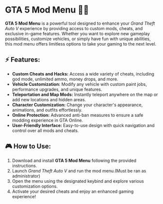 # GTA 5 Mod Menu 🚗💥

**GTA 5 Mod Menu** is a powerful tool designed to enhance your *Grand Theft Auto V* experience by providing access to custom mods, cheats, and exclusive in-game features. Whether you want to explore new gameplay possibilities, customize vehicles, or simply have fun with unique abilities, this mod menu offers limitless options to take your gaming to the next level.

## ⚡ Features:
- **Custom Cheats and Hacks:** Access a wide variety of cheats, including god mode, unlimited ammo, money drops, and more.
- **Vehicle Customization:** Modify any vehicle with custom paint jobs, performance upgrades, and unique features.
- **Teleportation and Map Mods:** Instantly teleport anywhere on the map or add new locations and hidden areas.
- **Character Customization:** Change your character's appearance, animations, and outfits effortlessly.
- **Online Protection:** Advanced anti-ban measures to ensure a safe modding experience in GTA Online.
- **User-Friendly Interface:** Easy-to-use design with quick navigation and control over all mods and cheats.

## 🎮 How to Use:
1. Download and install **GTA 5 Mod Menu** following the provided instructions.
2. Launch *Grand Theft Auto V* and run the mod menu.(Must be ran as administrator) 
3. Open the menu using the designated keybind and explore various customization options.
4. Activate your desired cheats and enjoy an enhanced gaming experience!
